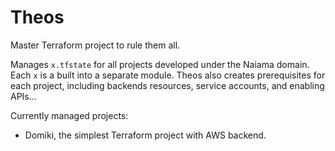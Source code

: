 # Theos

Master Terraform project to rule them all. 

Manages `x.tfstate` for all projects developed under the Naiama domain. Each `x` is a built into a separate module. Theos also creates prerequisites for each project, including backends resources, service accounts, and enabling APIs...

Currently managed projects:
* Domiki, the simplest Terraform project with AWS backend.
